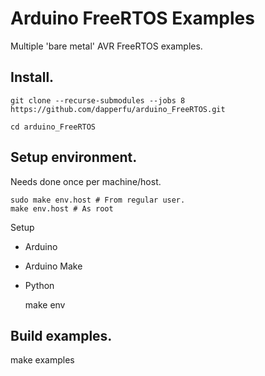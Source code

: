 # Arduino FreeRTOS Examples

Multiple 'bare metal' AVR FreeRTOS examples.

## Install.

    git clone --recurse-submodules --jobs 8 https://github.com/dapperfu/arduino_FreeRTOS.git

    cd arduino_FreeRTOS

## Setup environment.

Needs done once per machine/host.

    sudo make env.host # From regular user.
    make env.host # As root
    
Setup 
- Arduino
- Arduino Make
- Python

    make env
    

## Build examples.

   make examples
